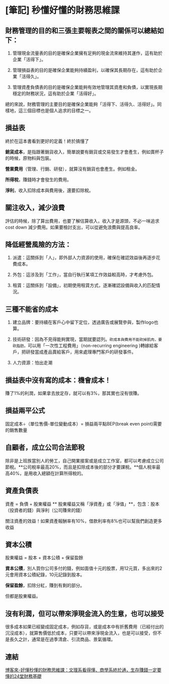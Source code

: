 # [筆記] 秒懂好懂的財務思維課


<!--more-->
## 財務管理的目的和三張主要報表之間的關係可以總結如下：

1. 管理現金流量表的目的是確保企業擁有足夠的現金流來維持其運作，這有助於企業「活得下」。

2. 管理損益表的目的是確保企業能夠持續盈利，以確保其長期存在，這有助於企業「活得久」。

3. 管理資產負債表的目的是確保企業能夠有效地管理其資產和負債，以實現長期穩定的財務狀況，這有助於企業「活得好」。

總的來說，財務管理的主要目的是確保企業能夠「活得下、活得久、活得好」。同樣地，這三個目標也是個人追求的目標之一。

## 損益表
終於在這本書看到更好的定義！終於搞懂了

**銷貨成本**，是指跟著銷貨收入，簡單說要有銷貨或交易發生才會產生，例如賣杯子的時候，原物料與包裝。

**營業費用**（管理、行銷、研發），就算沒有銷貨也會產生。例如租金。

**所得稅**，賺錢時才會發生的費用。

**淨利**，收入扣除成本與費用後，還要扣除稅。

## 關注收入，減少浪費
評估的時候，除了算出費用，也要了解估算收入，收入才是源頭，不必一味追求cost down 減少費用。如果要檢討支出，可以從避免浪費與提高良率。

## 降低經營風險的方法：

1. 派遣：這關係到「人」，即外部人力資源的使用，確保在確認效益後再逐步花費成本。

2. 外包：這涉及到「工作」，當自行執行某項工作效益較高時，才考慮外包。

3. 租賃：這關係到「設備」，初期使用租賃方式，逐漸確認設備與收入的匹配情況。

## 三種不能省的成本
1. 建立品牌：要持續在客戶心中留下定位，透過廣告或展覽參與，製作logo也算。

2. 技術研發：因為不見得能夠實現，當期就要認列。`砍成本與費用不能砍掉肌肉，要砍脂肪。`可以用「一次性工程費用」（non-recurring engineering )轉嫁給客戶，把研發當成產品賣給客戶，用來處理專門客戶的研發事件。

3. 人力資源：怕出走潮

## 損益表中沒有寫的成本：機會成本！
賺了1%的利潤，如果拿去放定存，就可以有3%，那其實也沒有很賺。

## 損益兩平公式
固定成本÷（單位售價-單位變動成本）= 損益兩平點BEP(break even point)需要的銷售數量

## 自顧者，成立公司合法節稅
除非是上班族當別人的勞工，自己開業接案或是成立工作室，都可以考慮成立公司節稅。**公司稅率最高20%，而且是扣除成本後的部分才要課稅。**個人稅率最高40%，是用收入總額在計算所得稅的。

## 資產負債表
資產 = 負債 + 股東權益
**
股東權益又稱「淨資產」或「淨值」**，包含：股本（投資者的錢）與淨利（公司賺來的錢）

關注資產的效益！如果資產報酬率有10%，借款利率有8%也可以幫我們創造更多收益

## 資本公積
股東權益 = 股本 + 資本公積 + 保留盈餘

**資本公積**，別人買你公司多付的錢，例如面值十元的股票，用12元買，多出來的2元會用資本公積紀錄，10元記錄到股本。

**保留盈餘**，扣除分紅，賺到有剩的部分。

但都是股東權益。

## 沒有利潤，但可以帶來淨現金流入的生意，也可以接受
很多成本如果已經變成固定成本，例如存貨，或是成本中有折舊費用（已經付出的沉沒成本），就算售價低於成本，只要可以帶來淨現金流入，也是可以接受，但不是長久之計，通常是在過季清倉、引流商品、景氣循環。

## 連結
[博客來-好懂秒懂的財務思維課：文理系看得懂、商學系終於通，生存賺錢一定要懂的24堂財務基礎](https://www.books.com.tw/products/0010858049)
